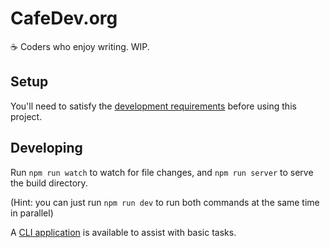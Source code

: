# CafeDev.org

:coffee: Coders who enjoy writing. WIP.

## Setup
You'll need to satisfy the [development requirements](REQUIREMENTS.md) before using this project.

## Developing
Run `npm run watch` to watch for file changes, and `npm run server` to serve the build directory.
 
(Hint: you can just run `npm run dev` to run both commands at the same time in parallel)

A [CLI application](CLI.md) is available to assist with basic tasks.
